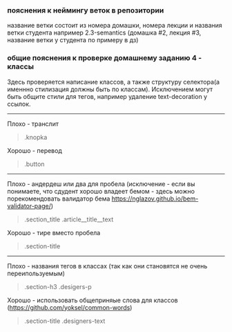 ### пояснения к неймингу веток в репозитории
название ветки состоит из номера домашки, номера лекции и названия ветки студента
например 2.3-semantics (домашка #2, лекция #3, название ветки у студента по примеру в дз)

### общие пояснения к проверке домашнему заданию 4 - классы

Здесь проверяется написание классов, а также структуру селектора(а именнно стилизация должны быть по классам). Исключением могут быть общите стили для тегов, например удаление text-decoration у ссылок. 

---
Плохо - транслит
>.knopka


Хорошо - перевод
>.button

---

Плохо - андердеш или два для пробела (исключение - если вы понимаете, что сдудент хорошо владеет бемом - здесь можно порекомендовать валидатор бема https://nglazov.github.io/bem-validator-page/)
>.section_title
>.article__title__text

Хорошо - тире вместо пробела
>.section-title

---
Плохо - названия тегов в классах (так как они становятся не очень переипользуемым)
>.section-h3
>.desigers-p

Хорошо - использовать общеприняые слова для классов (https://github.com/yoksel/common-words)
>.section-title
>.designers-text

